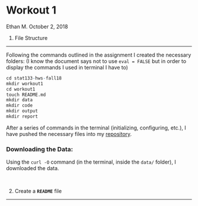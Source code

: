 Workout 1
================
Ethan M.
October 2, 2018

1) File Structure
-----------------

Following the commands outlined in the assignment I created the necessary folders: (I know the document says not to use `eval = FALSE` but in order to display the commands I used in terminal I have to)

``` r
cd stat133-hws-fall18
mkdir workout1
cd workout1
touch README.md
mkdir data
mkdir code
mkdir output
mkdir report
```

After a series of commands in the terminal (initializing, configuring, etc.), I have pushed the necessary files into my [repository](https://github.com/epm927/Workout-1.git).

### Downloading the Data:

Using the `curl -O` command (in the terminal, inside the `data/` folder), I downloaded the data.

 

2) Create a **`README`** file
-----------------------------
